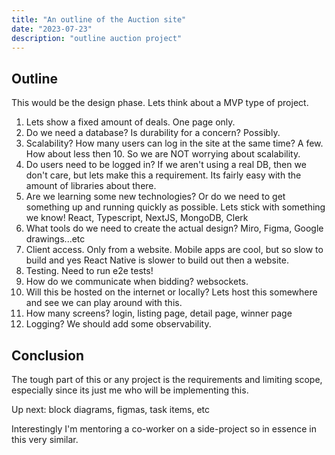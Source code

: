 ```yaml
---
title: "An outline of the Auction site"
date: "2023-07-23"
description: "outline auction project"
---
```


## Outline

This would be the design phase. Lets think about a MVP type of project.

1. Lets show a fixed amount of deals. One page only.
2. Do we need a database? Is durability for a concern? Possibly.
3. Scalability? How many users can log in the site at the same time? A few. How about less then 10. So we are NOT worrying about scalability.
4. Do users need to be logged in? If we aren't using a real DB, then we don't care, but lets make this a requirement. Its fairly easy with the amount of libraries about there.
5. Are we learning some new technologies? Or do we need to get something up and running quickly as possible. Lets stick with something we know! React, Typescript, NextJS, MongoDB, Clerk
6. What tools do we need to create the actual design? Miro, Figma, Google drawings...etc
7. Client access. Only from a website. Mobile apps are cool, but so slow to build and yes React Native is slower to build out then a website.
8. Testing. Need to run e2e tests!
9. How do we communicate when bidding? websockets.
10. Will this be hosted on the internet or locally? Lets host this somewhere and see we can play around with this.
11. How many screens? login, listing page, detail page, winner page
12. Logging? We should add some observability.

## Conclusion

The tough part of this or any project is the requirements and limiting scope,
especially since its just me who will be implementing this.

Up next: block diagrams, figmas, task items, etc

Interestingly I'm mentoring a co-worker on a side-project so in essence in this very similar.
